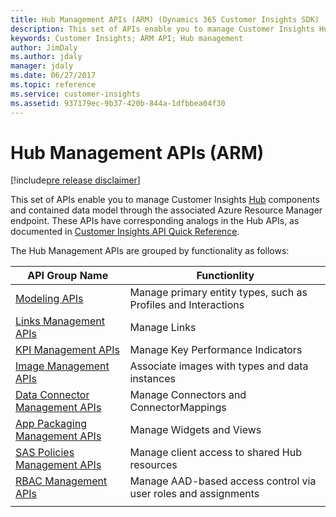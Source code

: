 ```yaml
---
title: Hub Management APIs (ARM) (Dynamics 365 Customer Insights SDK) | MicrosoftDocs
description: This set of APIs enable you to manage Customer Insights Hub components and data models.
keywords: Customer Insights; ARM API; Hub management
author: JimDaly
ms.author: jdaly
manager: jdaly
ms.date: 06/27/2017
ms.topic: reference
ms.service: customer-insights 
ms.assetid: 937179ec-9b37-420b-844a-1dfbbea04f30
---
```


Hub Management APIs (ARM)
=========================

[!include[pre release disclaimer](../../../includes/cc-beta-prerelease-disclaimer.md)]

This set of APIs enable you to manage Customer Insights [Hub](../types/hub.md) components and contained data model through the associated Azure Resource Manager endpoint. These APIs have corresponding analogs in the Hub APIs, as documented in [Customer Insights API Quick Reference](..\apiquickref.md). 

The Hub Management APIs are grouped by functionality as follows:

|**API Group Name**|**Functionlity**|
| ---------------- | -------------- |
|[Modeling APIs](./typemodeling.md)|Manage primary entity types, such as Profiles and Interactions|
|[Links Management APIs](./linkmngnt.md)|Manage Links|
|[KPI Management APIs](./kpimngnt.md)|Manage Key Performance Indicators|
|[Image Management APIs](./imagemngnt.md)|Associate images with types and data instances|
|[Data Connector Management APIs](./dataconmngnt.md)|Manage Connectors and ConnectorMappings|
|[App Packaging Management APIs](./apppackagingmngnt.md)|Manage Widgets and Views|
|[SAS Policies Management APIs](./authzmngnt.md)|Manage client access to shared Hub resources|
|[RBAC Management APIs](./rbacmngnt.md)|Manage AAD-based access control via user roles and assignments|
| | | 


<!--TODO: Add links to subsection topics after added. -->

